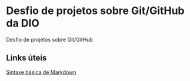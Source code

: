 # Desfio de projetos sobre Git/GitHub da DIO
Desfio de projetos sobre Git/GitHub

## Links úteis 
[Sintaxe básica de Markdown](https://www.markdownguide.org/basic-syntax/)
